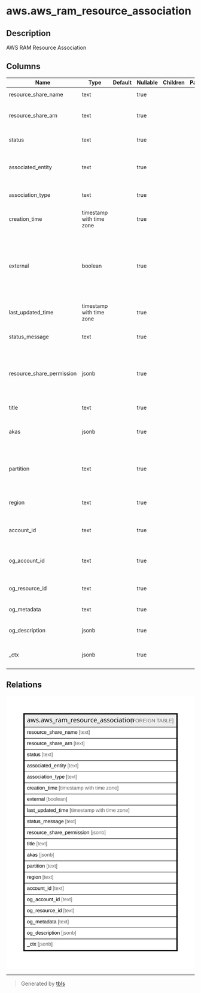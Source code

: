 # aws.aws_ram_resource_association

## Description

AWS RAM Resource Association

## Columns

| Name | Type | Default | Nullable | Children | Parents | Comment |
| ---- | ---- | ------- | -------- | -------- | ------- | ------- |
| resource_share_name | text |  | true |  |  | The name of the resource share. |
| resource_share_arn | text |  | true |  |  | The Amazon Resoure Name (ARN) of the resource share. |
| status | text |  | true |  |  | The current status of the association. |
| associated_entity | text |  | true |  |  | The Amazon Resoure Name (ARN) of the associated resource. |
| association_type | text |  | true |  |  | The type of entity included in this association. |
| creation_time | timestamp with time zone |  | true |  |  | The date and time when the association was created. |
| external | boolean |  | true |  |  | Indicates whether the principal belongs to the same organization in Organizations as the Amazon Web Services account that owns the resource share. |
| last_updated_time | timestamp with time zone |  | true |  |  | The date and time when the association was last updated.. |
| status_message | text |  | true |  |  | A message about the status of the association. |
| resource_share_permission | jsonb |  | true |  |  | Information about an RAM permission that is associated with a resource share and any of its resources of a specified type. |
| title | text |  | true |  |  | Title of the resource. |
| akas | jsonb |  | true |  |  | Array of globally unique identifier strings (also known as) for the resource. |
| partition | text |  | true |  |  | The AWS partition in which the resource is located (aws, aws-cn, or aws-us-gov). |
| region | text |  | true |  |  | The AWS Region in which the resource is located. |
| account_id | text |  | true |  |  | The AWS Account ID in which the resource is located. |
| og_account_id | text |  | true |  |  | The Platform Account ID in which the resource is located. |
| og_resource_id | text |  | true |  |  | The unique ID of the resource in opengovernance. |
| og_metadata | text |  | true |  |  | Platform Metadata of the AWS resource. |
| og_description | jsonb |  | true |  |  | The full model description of the resource |
| _ctx | jsonb |  | true |  |  | Steampipe context in JSON form, e.g. connection_name. |

## Relations

![er](aws.aws_ram_resource_association.svg)

---

> Generated by [tbls](https://github.com/k1LoW/tbls)
